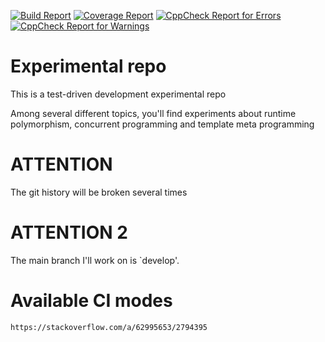 <a href="https://github.com/stefanofiorentino/experimental/actions/workflows/build.yml"><img src="https://github.com/stefanofiorentino/experimental/actions/workflows/build.yml/badge.svg" alt="Build Report"></a>
<a href="https://github.com/stefanofiorentino/experimental/actions/workflows/coverage.yml"><img src="https://img.shields.io/endpoint?url=https://gist.githubusercontent.com/stefanofiorentino/8bbff6da2e3c92e00414d698b4345248/raw/coverage.json" alt="Coverage Report"></a>
<a href="https://gist.github.com/stefanofiorentino/8bbff6da2e3c92e00414d698b4345248/#file-cppcheck_report-txt">
        <img src="https://img.shields.io/endpoint?url=https://gist.githubusercontent.com/stefanofiorentino/8bbff6da2e3c92e00414d698b4345248/raw/cppcheck_error.json" alt="CppCheck Report for Errors"></a>
<a href="https://gist.github.com/stefanofiorentino/8bbff6da2e3c92e00414d698b4345248/#file-cppcheck_report-txt">
        <img src="https://img.shields.io/endpoint?url=https://gist.githubusercontent.com/stefanofiorentino/8bbff6da2e3c92e00414d698b4345248/raw/cppcheck_warning.json" alt="CppCheck Report for Warnings"></a>

# Experimental repo

This is a test-driven development experimental repo


Among several different topics, you'll find experiments about runtime polymorphism, concurrent programming and template meta programming


# ATTENTION
The git history will be broken several times


# ATTENTION 2
The main branch I'll work on is `develop'.

# Available CI modes
```
https://stackoverflow.com/a/62995653/2794395
```